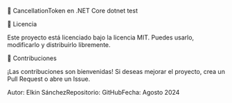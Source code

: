 🚀 CancellationToken en .NET Core
dotnet test

📜 Licencia

Este proyecto está licenciado bajo la licencia MIT. Puedes usarlo, modificarlo y distribuirlo libremente.

🤝 Contribuciones

¡Las contribuciones son bienvenidas! Si deseas mejorar el proyecto, crea un Pull Request o abre un Issue.

Autor: Elkin SánchezRepositorio: GitHubFecha: Agosto 2024
